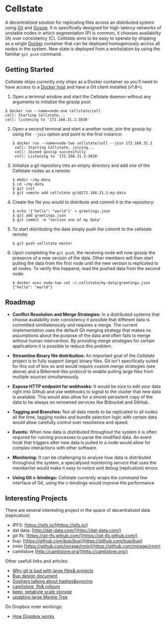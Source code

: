 # Cellstate
A decentralized solution for replicating files across an distributed system using [Git](http://git-scm.com/) and [Gossip](https://en.wikipedia.org/wiki/Gossip_protocol). It is specifically designed for high-latency networks of unstable nodes in which segmentation (P) is common, it chooses availability (A) over consistency (C). *Cellstate* aims to be easy to operate by shipping as a single [Docker](https://docker.com) container that can be deployed homogenously across all nodes in the system. New state is deployed from a workstation by using the familiar `git push` command.


## Getting Started
*Cellstate* ships currently only ships as a Docker container so you'll need to have access to a [Docker host](https://docs.docker.com/installation/) and have a Git client installed (v1.8+).

1. Open a terimnal window and start the Cellstate daemon without any arguments to initialize the gossip pool:
  
  ```
  $ docker run --name=node-one cellstate/cell
  cell: Starting Cellstate...
  cell: listening to '172.168.31.1:3838'
  ```

2. Open a second terminal and start a another node, join the gossip by using the `--join` option and point to the first instance:

   ```
   $ docker run --name=node-two cellstate/cell --join 172.168.31.1
	cell: Starting Cellstate, joining...
	cell: Joined gossip successfully
	cell: Listening to '172.168.31.2:3838'
   ```

3. Initialize a git repository into an empty directory and add _one_ of the Cellstate nodes as a remote:

   ```
   $ mkdir ~/my-data
   $ cd ~/my-data
   $ git init
   $ git remote add cellstate git@172.168.31.1:my-data
   ```

4. Create the file you would to distribute and commit it to the repository:

	```
	$ echo '{"hello": "world"}' > greetings.json
	$ git add greetings.json
	$ git commit -m "version one of my data"
	```
5. To start distributing the data simply push the commit to the cellstate remote:

	```
	$ git push cellstate master
	```

6. Upon completing the `git push`, the receiving node will now gossip the presence of a new version of the data. Other members will then start pulling the data from the first node until the new version is replicated to all nodes. To verify this happend, read the pushed data from the second node:

	```
	$ docker exec node-two cat ~/.cellstate/my-data/greetings.json
	{"hello": "world"}
	```

## Roadmap
- **Conflict Resolution and Merge Strategies:** In a distributed systems that choose avalability over consistency  it possible that different data is committed similtatenously and requires a merge. The current implementation uses the default Git merging strategy that makes no assumptions about the purpose of the data and often fails to merge without human intervention. By providing merge strategies for certain applications it is possible to reduce this problem.

- **Streamline Binary file distribution:** An important goal of
the *Cellstate* project is to fully support (large) binary files. Git isn't specifically suited for this out of box so and would require custom merge strategies (see above) and a Bittorrent-like protocol to enable pulling large files from multiple sources simultaneously.

- **Expose HTTP endpoint for webhooks:** It would be nice to edit your data right into Github and use webhooks to signal to the cluster that new data is available. This would also allow for a (more) persistent copy of the data to be always on renowned services like Bitbucket and GitHub.

- **Tagging and Branches:** Not all data needs to be replicated to all nodes all the time, tagging nodes and bundle selection logic with certain data would allow carefully control over ressilience and speed.

- **Events:** When new data is distributed throughout the system it is often required for running processes to parse the modified data. An event hook that triggers after new data is pulled to a node would allow for complex interactions with other software.

- **Monitoring:** It can be challenging to analyse how data is distributed throughout the system, a specialysed monitoring service that uses the memberlist would make it easy to notice and debug (replication) errors.

- **Using Git c-bindings:** Cellstate currently wraps the command line interface of Git, using the c-bindings would improve the performance

## Interesting Projects
There are several interesting project in the space of decentralized data (replication)

- IPFS: [https://ipfs.io/](https://ipfs.io/)
- dat data: [http://dat-data.com/](http://dat-data.com/)
- git lfs: [https://git-lfs.github.com/](https://git-lfs.github.com/)
- bup: [https://github.com/bup/bup](https://github.com/bup/bup)
- irmin [https://github.com/mirage/irmin](https://github.com/mirage/irmin)
- camlistore [http://camlistore.org/](http://camlistore.org/)

Other usefull links and articles:

- [Why git is bad with large files& projects](http://stackoverflow.com/questions/17888604/git-with-large-files)
- [Bup design document](https://raw.githubusercontent.com/bup/bup/master/DESIGN)
- [Gophers talking about hashes&syncing](https://groups.google.com/forum/#!topic/golang-nuts/ZiBcYH3Qw1g)
- [camlistore, lfs& rollsum](https://github.com/github/git-lfs/issues/355)
- [keep, petabyte scale storage](https://dev.arvados.org/projects/arvados/wiki/Keep)
- [updating large Merkle Tree](http://crypto.stackexchange.com/questions/9198/efficient-incremental-updates-to-large-merkle-tree)

On Dropbox inner workings:

- [How Dropbox works](http://stackoverflow.com/questions/185533/how-does-the-dropbox-mac-client-work)
